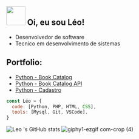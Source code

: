 ## <img src="https://media.giphy.com/media/VgCDAzcKvsR6OM0uWg/giphy.gif" width="50"> Oi, eu sou Léo!

- Desenvolvedor de software
- Tecnico em desenvolvimento de sistemas



  
## Portfolio:
- [Python - Book Catalog](https://github.com/LeoHeringer/Book_Catalog)
- [Python - Book Catalog API](https://github.com/LeoHeringer/Catalog)
- [Python - Cadastro](https://github.com/LeoHeringer/Cadastro)


```javascript
const Léo = {
  code: [Python, PHP, HTML, CSS],
  tools: [Mysql, Git, VSCode],
}
```

![Leo 's GitHub stats](https://github-readme-stats.vercel.app/api?username=leoheringer&show_icons=true&theme=dark) ![giphy1-ezgif com-crop (4)](https://github.com/LeoHeringer/leoheringer/assets/69641220/0d0b0941-7e9e-4488-a13b-a09128204d20)



